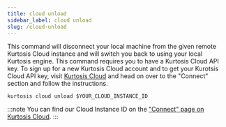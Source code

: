 ```yaml
---
title: cloud unload
sidebar_label: cloud unload
slug: /cloud-unload
---
```


This command will disconnect your local machine from the given remote Kurtosis Cloud instance and will switch you back to using your local Kurtosis engine. This command requires you to have a Kurtosis Cloud API key. To sign up for a new Kurtosis Cloud account and to get your Kurotsis Cloud API key, visit [Kurtosis Cloud](https://cloud.kurtosis.com) and head on over to the "Connect" section and follow the instructions. 

```
kurtosis cloud unload $YOUR_CLOUD_INSTANCE_ID
```

:::note
You can find our Cloud Instance ID on the ["Connect" page on Kurtosis Cloud](https://cloud.kurtosis.com/connect).
:::
